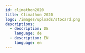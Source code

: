 ```yaml
---
id: climathon2020
title: Climathon 2020
logo: /images/uploads/stocard.png
descriptions:
  - description: DE
    language: de
  - description: EN
    language: en
---
```


